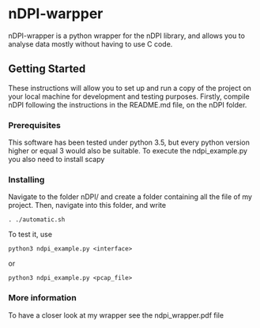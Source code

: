 # nDPI-warpper

nDPI-wrapper is a python wrapper for the nDPI library, and allows you to analyse data mostly without having to use C code.

## Getting Started

These instructions will allow you to set up and run a copy of the project on your local machine for development and testing purposes. Firstly, compile nDPI following the instructions in the README.md file, on the nDPI folder.

### Prerequisites

This software has been tested under python 3.5, but every python version higher or equal 3 would also be suitable. To execute the ndpi_example.py you also need to install scapy

### Installing

Navigate to the folder nDPI/ and create a folder containing all the file of my project. Then, navigate into this folder, and write

```
. ./automatic.sh
```

To test it, use

```
python3 ndpi_example.py <interface>
```

or 

```
python3 ndpi_example.py <pcap_file>
```

### More information
To have a closer look at my wrapper see the ndpi_wrapper.pdf file
